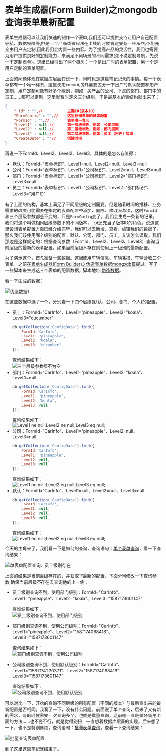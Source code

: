 # 表单生成器(Form Builder)之mongodb查询表单最新配置  
表单生成器可以让我们快速的制作一个表单,我们还可以提供支持让用户自己配置导航、数据权限等,但是一个产品或者应用在上线的时候肯定要有一些东西,不能完全由用户去定制,因此我们会内置一些内容。为了提高产品的灵活性，我们也需要为用户提供良好的定制能力，来满足不同场景的不同需求(先不说定制导航，先说一下定制表单)。这里已经引出了两个概念：一个是出厂时的表单配置，另一个是用户定制的表单配置。 

上面的问题体现在数据库层面在说一下，同时也是这篇笔记记录的事情。每一个表单都有一个唯一标识，这里使用<code>FormId</code>,另外需要区分一下出厂的默认配置和用户定制，用户定制可能有好多个级别，例如：买产品的公司、下属的部门、部门中的员工……都可以定制，这里就暂时定义三个级别，于是最基本的表结构就出来了：
```json
{
    "_id" : "",//           主键ID(版本ID)
    "FormConfig" : "",//    这里存储表单的具体配置
    "FormId" : "",//        表单唯一表示
    "Level1" : null,//      第一层级参数，例如：公司层面
    "Level2" : null,//      第二层级参数，例如：部门层面
    "Level3" : null,//      第二层级参数，例如：员工（用户）层面
    "CreateDate" : ""//     创建时间
}
```  
再说一下FormId、Level2、Level2、Level3，具体的是怎么存值得：
* 默认：FormId="表单标识"、Level1=null、Level2=null、Level3=null
* 公司：FormId="表单标识"、Level1="公司标识"、Level2=null、Level3=null   
* 部门：FormId="表单标识"、Level1="公司标识"、Level2="部门标识"、Level3=null 
* 员工：FormId="表单标识"、Level1="公司标识"、Level2="部门标识"、Level3="用户ID"  

有了上面的结构，基本上满足了不同层级的定制需要。但是随着时间的推移、业务需求的改变可能需要在指定的表单配置中添加、删除、修改表单项，这时<code>FormId</code>和三个层级参数都是不变的，只是<code>FormConfig</code>变了，我们会生成一条新的记录，我们将这个叫做相同层级参数下的不同版本，<code>_id</code>还充当了版本ID的角色。说道这里设想表单配置方面已经介绍完毕，我们可以去新增、查看、编辑我们的数据了，那么我们该使用哪个级别的配置：默认、公司、部门、员工，又该怎么读取。我们那边是这样规定的：根据查询参数（FormId、Level2、Level2、Level3）查询当前层级的最新的表单配置，如果当前层级不存在则使用上一级别的最新配置。  

为了演示这个，首先准备一些数据。这里使用车辆信息、车辆耗损、车辆营收三个表单，之前在[表单生成器(Form Builder)之伪造表单数据mongodb篇](https://www.cnblogs.com/du-blog/p/11815545.html)提过。写了一些脚本来生成这三个表单的配置数据，脚本地址:[伪造数据](./init.js)。  

看一下生成的数据：  

<image scr="./images/1.png" alt="伪造数据1"/>  

在这些数据中选了一个，分别查一下四个层级(默认、公司、部门、个人)的配置。  

* 员工：FormId="CarInfo"、Level1="pineapple"、Level2="koala"、Level3="cucumber" 
    ```javascript
    db.getCollection('ConfigData').find({
        FormId:'CarInfo',
        Level1: "pineapple",
        Level2: "koala",
        Level3: "cucumber"
    });
    ```
    查询结果如下：  
    <image scr="./images/2.png" alt="三个层级参数都不为空"/>  
* 部门：FormId="CarInfo"、Level1="pineapple"、Level2="koala"、Level3=null  
    ```javascript
    db.getCollection('ConfigData').find({
        FormId:'CarInfo',
        Level1: "pineapple",
        Level2: "koala",
        Level3: null
    });
    ```  
    查询结果如下：  
    <image scr="./images/3.png" alt="Level1 ne null;Level2 ne null;Level3 eq null;"/>  
* 公司：FormId="CarInfo"、Level1="pineapple"、Level2=null、Level3=null  
    ```javascript
    db.getCollection('ConfigData').find({
        FormId:'CarInfo',
        Level1: "pineapple",
        Level2: null,
        Level3: null
    });
    ```  
    查询结果如下：  
    <image scr="./images/4.png" alt="Level1 ne null;Level2 eq null;Level3 eq null;"/>  
* 默认：FormId="CarInfo"、Level1=null、Level2=null、Level3=null  
    ```javascript
    db.getCollection('ConfigData').find({
        FormId:'CarInfo',
        Level1: null,
        Level2: null,
        Level3: null
    });
    ```  
    查询结果如下：  
    <image scr="./images/5.png" alt="Level1 eq null;Level2 eq null;Level3 eq null;"/>  

今天的主角来了，我们看一下是如何的查询，查询语句：[单个表单查询](./query-one.js)，看一下查询结果：  

<image scr="./images/6.png" alt="单表单配置查询，员工级别存在"/> 

上面的结果是当前层级存在的，并获取了最新的配置，下面分别修改一下查询参数,确保当前层级不存在去查询他的上一级：

* 员工级别查询不到，使用部门级别：FormId="CarInfo"、Level1="pineapple"、Level2="koala"、Level3="1587173601147"  

    查询结果如下：  
    <image scr="./images/7.png" alt="员工级别查询不到，使用部门级别"/>   
* 部门级别查询不到，使用公司级别：FormId="CarInfo"、Level1="pineapple"、Level2="1587174068418"、Level3="1587173601147"  

    查询结果如下：  
    <image scr="./images/8.png" alt="部门级别查询不到，使用公司级别"/>   
* 公司级别查询不到，使用默认级别：FormId="CarInfo"、Level1="1587174220371"、Level2="1587174068418"、Level3="1587173601147"  

    查询结果如下：  
    <image scr="./images/9.png" alt="公司级别查询不到，使用默认级别"/>     

可以对比一下，开始的查询不同层级的所有配置（不同的版本）与最后查出来的最新配置是否相同，我看了一下，没有什么问题。前面说了单个查询，后来了又有新的需求，有的时候需要一次查询多个，也就是批量查询，之前呢一直是循环调用上面的方法……也不是不行，就是觉得别扭，一直想着数据库层面的实现，后来想了一下，也不是特别麻烦，查询语句：[批量表单查询](./query-batch.js)，查看一下查询结果：  

<image scr="./images/10.png" alt="批量查询表单配置"/>  

到了这里这篇笔记就结束了。